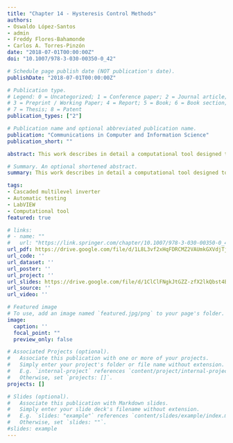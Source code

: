 ```yaml
---
title: "Chapter 14 - Hysteresis Control Methods"
authors:
- Oswaldo López-Santos
- admin
- Freddy Flores-Bahamonde
- Carlos A. Torres-Pinzón
date: "2018-07-01T00:00:00Z"
doi: "10.1007/978-3-030-00350-0_42"

# Schedule page publish date (NOT publication's date).
publishDate: "2018-07-01T00:00:00Z"

# Publication type.
# Legend: 0 = Uncategorized; 1 = Conference paper; 2 = Journal article;
# 3 = Preprint / Working Paper; 4 = Report; 5 = Book; 6 = Book section;
# 7 = Thesis; 8 = Patent
publication_types: ["2"]

# Publication name and optional abbreviated publication name.
publication: "Communications in Computer and Information Science"
publication_short: ""

abstract: This work describes in detail a computational tool designed to study performance indicators of a four-stage transformer-based single-phase cascaded multilevel inverter. The proposed system integrates simulation, on-line measurement, control and signal processing providing automating testing functionality to optimize the performance of the inverter with base on indicators such as Total Harmonic Distortion (THD), partial and global efficiency and power balance between the stages. The computational component of the tool was developed in LabVIEW providing not only didactic interactivity with the user through the Human-Machine Interface (HMI) but also a reliable interconnection with the power converter and the instruments of the experimental setup. The hardware component was developed integrating the power converter prototype, an acquisition card and electronic circuits providing measurement, conditioning, digital control and gate driving functions. Experimental results obtained from automatic tests are presented showing potentiality of the tool to support research activities related with this type of power converters.

# Summary. An optional shortened abstract.
summary: This work describes in detail a computational tool designed to study performance indicators of a four-stage transformer-based single-phase cascaded multilevel inverter. The proposed system integrates simulation, on-line measurement, control and signal processing providing automating testing functionality to optimize the performance of the inverter with base on indicators such as Total Harmonic Distortion (THD), partial and global efficiency and power balance between the stages. The computational component of the tool was developed in LabVIEW providing not only didactic interactivity with the user through the Human-Machine Interface (HMI) but also a reliable interconnection with the power converter and the instruments of the experimental setup. The hardware component was developed integrating the power converter prototype, an acquisition card and electronic circuits providing measurement, conditioning, digital control and gate driving functions. Experimental results obtained from automatic tests are presented showing potentiality of the tool to support research activities related with this type of power converters.

tags:
- Cascaded multilevel inverter
- Automatic testing
- LabVIEW
- Computational tool
featured: true

# links:
# - name: ""
#   url: "https://link.springer.com/chapter/10.1007/978-3-030-00350-0_42"
url_pdf: https://drive.google.com/file/d/1L8L3vf2xHqFDRCMZ2VAUmkGXVdjTjiQR/view?usp=sharing
url_code: ''
url_dataset: ''
url_poster: ''
url_project: ''
url_slides: https://drive.google.com/file/d/1ClClFNgkJtGZZ-zfX2lkQbst4BSYMn-x/view?usp=sharing
url_source: ''
url_video: ''

# Featured image
# To use, add an image named `featured.jpg/png` to your page's folder. 
image:
  caption: ''
  focal_point: ""
  preview_only: false

# Associated Projects (optional).
#   Associate this publication with one or more of your projects.
#   Simply enter your project's folder or file name without extension.
#   E.g. `internal-project` references `content/project/internal-project/index.md`.
#   Otherwise, set `projects: []`.
projects: []

# Slides (optional).
#   Associate this publication with Markdown slides.
#   Simply enter your slide deck's filename without extension.
#   E.g. `slides: "example"` references `content/slides/example/index.md`.
#   Otherwise, set `slides: ""`.
#slides: example
---
```


